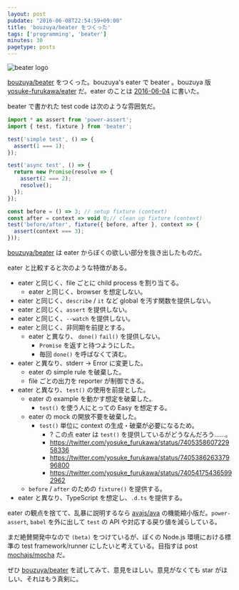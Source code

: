 ```yaml
---
layout: post
pubdate: "2016-06-08T22:54:59+09:00"
title: 'bouzuya/beater をつくった'
tags: ['programming', 'beater']
minutes: 30
pagetype: posts
---
```

![beater logo](https://cloud.githubusercontent.com/assets/1221346/15892977/e69386f0-2db7-11e6-9163-bcb2f2471581.png)

[bouzuya/beater][] をつくった。bouzuya's eater で beater 。bouzuya 版 [yosuke-furukawa/eater][] だ。eater のことは [2016-06-04][] に書いた。

beater で書かれた test code は次のような雰囲気だ。

```js
import * as assert from 'power-assert';
import { test, fixture } from 'beater';

test('simple test', () => {
  assert(1 === 1);
});

test('async test', () => {
  return new Promise(resolve => {
    assert(2 === 2);
    resolve();
  });
});

const before = () => 3; // setup fixture (context)
const after = context => void 0;// clean up fixture (context)
test('before/after', fixture({ before, after }, context => {
  assert(context === 3);
}));
```

[bouzuya/beater][] は eater からぼくの欲しい部分を抜き出したものだ。

eater と比較すると次のような特徴がある。

- eater と同じく、file ごとに child process を割り当てる。
  - eater と同じく、browser を想定しない。
- eater と同じく、`describe` / `it` など global を汚す関数を提供しない。
- eater と同じく、`assert` を提供しない。
- eater と同じく、`--watch` を提供しない。
- eater と同じく、非同期を前提とする。
  - eater と異なり、 `done()` `fail()` を提供しない。
    - `Promise` を返すと待つようにした。
    - 毎回 `done()` を呼ばなくて済む。
- eater と異なり、stderr -> Error に変更した。
  - eater の simple rule を破棄した。
  - file ごとの出力を reporter が制御できる。
- eater と異なり、`test()` の使用を前提とした。
  - eater の example を動かす想定を破棄した。
    - `test()` を使う人にとっての Easy を想定する。
  - eater の mock の開放不要を破棄した。
    - `test()` 単位に context の生成・破棄が必要になるため。
      - ? この点 eater は `test()` を提供しているがどうなんだろう……。
      - https://twitter.com/yosuke_furukawa/status/740535860722958336
      - https://twitter.com/yosuke_furukawa/status/740538626337996800
      - https://twitter.com/yosuke_furukawa/status/740541754365992962
  - `before` / `after` のための `fixture()` を提供する。
- eater と異なり、TypeScript を想定し、`.d.ts` を提供する。

eater の観点を捨てて、乱暴に説明するなら [avajs/ava][] の機能縮小版だ。`power-assert`, `babel` を外に出して `test` の API や対応する戻り値を減らしている。

まだ絶賛開発中なので `(beta)` をつけているが、ぼくの Node.js 環境における標準の test framework/runner にしたいと考えている。目指すは post [mochajs/mocha][] だ。

ぜひ [bouzuya/beater][] を試してみて、意見をほしい。意見がなくても star がほしい、それはもう真剣に。

[2016-06-04]: http://blog.bouzuya.net/2016/06/04/
[avajs/ava]: https://github.com/avajs/ava
[bouzuya/beater]: https://github.com/bouzuya/beater
[mochajs/mocha]: https://github.com/mochajs/mocha
[yosuke-furukawa/eater]: https://github.com/yosuke-furukawa/eater
